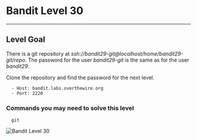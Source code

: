 # Bandit Level 30

---

## Level Goal

There is a git repository at *ssh://bandit29-git@localhost/home/bandit29-git/repo*. The password for the user *bandit29-git* is the same as for the user *bandit29*.

Clone the repository and find the password for the next level.

``` {.sh}
  - Host: bandit.labs.overthewire.org
  - Port: 2220
```

### Commands you may need to solve this level

``` {.sh}
  git
```

![Bandit Level 30](https://cdn.bulutbilisimciler.com/public/images/bandit/Bandit30.png)

